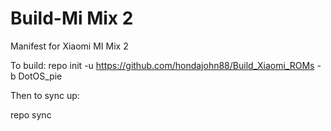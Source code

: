 # Build-Mi Mix 2
Manifest for Xiaomi MI Mix 2

To build: repo init -u https://github.com/hondajohn88/Build_Xiaomi_ROMs -b DotOS_pie

Then to sync up:

repo sync
